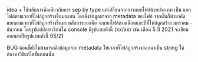 idea + ใช้หลักการคิดเดียวกับการ sep by type แต่เปลี่ยนจากการแยกไฟล์ด้วยประเภท เป็น แยกไฟล์ตามเวลาที่ไฟล์ถูกสร้างขึ้นมาแทน โดยดึงข้อมูลมาจาก metadata ของไฟล์ จากนั้นก็นำมาคัดแยกตามเวลาที่ไฟล์ถูกสร้างขึ้นมา
หลักการแยกคือ จะแยกไฟล์ตามเดือนและปีทื่ไฟล์ถูกสร้าง มกราคม - ธันวาคม โดยรูปแปปการเขียนใน console มีรูปแบบดังนี้ (xx/xx) เช่น เดือน 5 ปี 2021 จะเขียนออกมาเป็นรูปแบบดังนี้ 05/21

BUG ตอนนี้่ยังไม่สามารถดึงข้อมูลจาก metadata ให้เวลาที่ไฟล์ถูกสร้างออกมาเป็น string ได้ ต้องหาวิธีแก้ไขขั้นตอนนั้น
